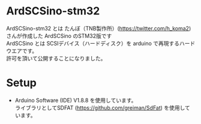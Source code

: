 # ArdSCSino-stm32

ArdSCSino-stm32 とは たんぼ（TNB製作所）(https://twitter.com/h_koma2) さんが作成した ArdSCSino のSTM32版です<br>
ArdSCSino とは SCSIデバイス（ハードディスク）を arduino で再現するハードウエアです。<br>
許可を頂いて公開することになりました。<br>

# Setup
* Arduino Software (IDE) V1.8.8 を使用しています。<br>
 ライブラリとしてSDFAT (https://github.com/greiman/SdFat) を使用しています。 <br>

